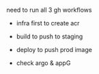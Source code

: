 need to run all 3 gh workflows

- infra first to create acr
- build to push to staging
- deploy to push prod image

- check argo & appG